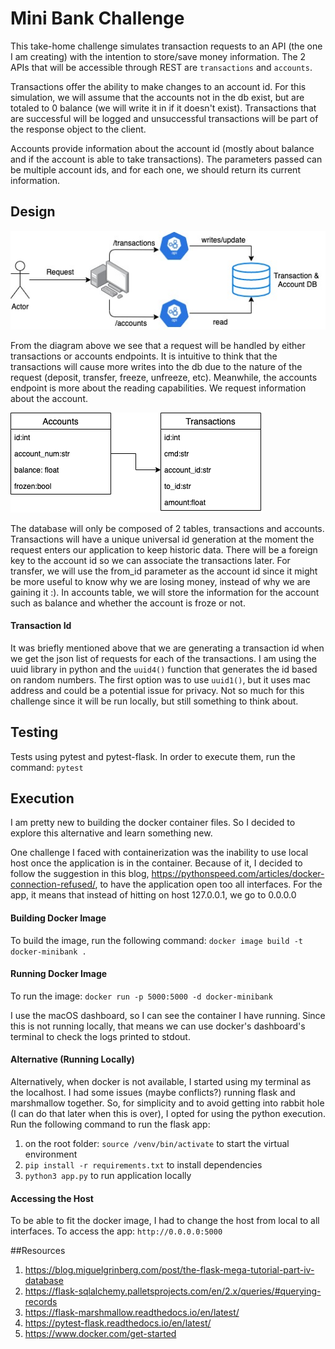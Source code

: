 # Mini Bank Challenge

This take-home challenge simulates transaction requests to an API (the one I am creating) with the intention to store/save money information. The 2 APIs that will be accessible through REST are `transactions` and `accounts`.

Transactions offer the ability to make changes to an account id. For this simulation, we will assume that the accounts not in the db exist, but are totaled to 0 balance (we will write it in if it doesn't exist). Transactions that are successful will be logged and unsuccessful transactions will be part of the response object to the client.

Accounts provide information about the account id (mostly about balance and if the account is able to take transactions). The parameters passed can be multiple account ids, and for each one, we should return its current information.

## Design

![High level diagram](./resources/mini_bank_hi_level.jpg)

From the diagram above we see that a request will be handled by either transactions or accounts endpoints. It is intuitive to think that the transactions will cause more writes into the db due to the nature of the request (deposit, transfer, freeze, unfreeze, etc). Meanwhile, the accounts endpoint is more about the reading capabilities. We request information about the account.

![database diagram](./resources/db_tables.png)

The database will only be composed of 2 tables, transactions and accounts. Transactions will have a unique universal id generation at the moment the request enters our application to keep historic data. There will be a foreign key to the account id so we can associate the transactions later. For transfer, we will use the from_id parameter as the account id since it might be more useful to know why we are losing money, instead of why we are gaining it :). In accounts table, we will store the information for the account such as balance and whether the account is froze or not.


#### Transaction Id
It was briefly mentioned above that we are generating a transaction id when we get the json list of requests for each of the transactions. I am using the uuid library in python and the `uuid4()` function that generates the id based on random numbers. The first option was to use `uuid1()`, but it uses mac address and could be a potential issue for privacy. Not so much for this challenge since it will be run locally, but still something to think about.

## Testing
Tests using pytest and pytest-flask. In order to execute them, run the command: `pytest`

## Execution
I am pretty new to building the docker container files. So I decided to explore this alternative and learn something new.

One challenge I faced with containerization was the inability to use local host once the application is in the container. Because of it, I decided to follow the suggestion in this blog, https://pythonspeed.com/articles/docker-connection-refused/, to have the application open too all interfaces. For the app, it means that instead of hitting on host 127.0.0.1, we go to 0.0.0.0

#### Building Docker Image
To build the image, run the following command:
`docker image build -t docker-minibank .`

#### Running Docker Image
To run the image:
`docker run -p 5000:5000 -d docker-minibank`

I use the macOS dashboard, so I can see the container I have running. Since this is not running locally, that means we can use docker's dashboard's terminal to check the logs printed to stdout.


#### Alternative (Running Locally)
Alternatively, when docker is not available, I started using my terminal as the localhost. I had some issues (maybe conflicts?) running flask and marshmallow together. So, for simplicity and to avoid getting into rabbit hole (I can do that later when this is over), I opted for using the python execution.
Run the following command to run the flask app:
1. on the root folder: `source /venv/bin/activate` to start the virtual environment
1. `pip install -r requirements.txt` to install dependencies
1. `python3 app.py` to run application locally

#### Accessing the Host
To be able to fit the docker image, I had to change the host from local to all interfaces. To access the app:
`http://0.0.0.0:5000`


##Resources
1. https://blog.miguelgrinberg.com/post/the-flask-mega-tutorial-part-iv-database
1. https://flask-sqlalchemy.palletsprojects.com/en/2.x/queries/#querying-records
1. https://flask-marshmallow.readthedocs.io/en/latest/
1. https://pytest-flask.readthedocs.io/en/latest/
1. https://www.docker.com/get-started
